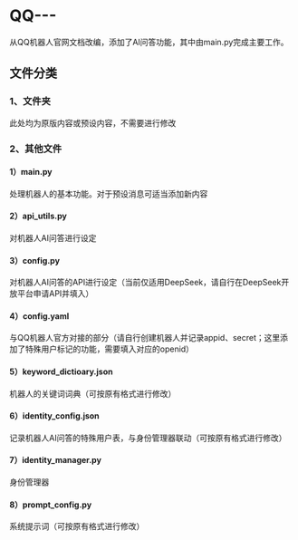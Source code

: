 # QQ---
从QQ机器人官网文档改编，添加了AI问答功能，其中由main.py完成主要工作。
## 文件分类
### 1、文件夹
此处均为原版内容或预设内容，不需要进行修改
### 2、其他文件
#### 1）main.py
处理机器人的基本功能。对于预设消息可适当添加新内容
#### 2）api_utils.py
对机器人AI问答进行设定
#### 3）config.py
对机器人AI问答的API进行设定（当前仅适用DeepSeek，请自行在DeepSeek开放平台申请API并填入）
#### 4）config.yaml
与QQ机器人官方对接的部分（请自行创建机器人并记录appid、secret；这里添加了特殊用户标记的功能，需要填入对应的openid）
#### 5）keyword_dictioary.json
机器人的关键词词典（可按原有格式进行修改）
#### 6）identity_config.json
记录机器人AI问答的特殊用户表，与身份管理器联动（可按原有格式进行修改）
#### 7）identity_manager.py
身份管理器
#### 8）prompt_config.py
系统提示词（可按原有格式进行修改）
